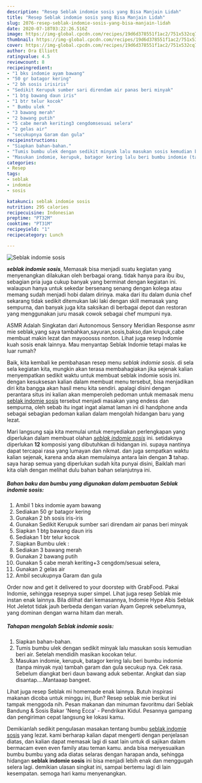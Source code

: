 ```yaml
---
description: "Resep Seblak indomie sosis yang Bisa Manjain Lidah"
title: "Resep Seblak indomie sosis yang Bisa Manjain Lidah"
slug: 2076-resep-seblak-indomie-sosis-yang-bisa-manjain-lidah
date: 2020-07-18T03:22:26.516Z
image: https://img-global.cpcdn.com/recipes/19d6d378551f1ac2/751x532cq70/seblak-indomie-sosis-foto-resep-utama.jpg
thumbnail: https://img-global.cpcdn.com/recipes/19d6d378551f1ac2/751x532cq70/seblak-indomie-sosis-foto-resep-utama.jpg
cover: https://img-global.cpcdn.com/recipes/19d6d378551f1ac2/751x532cq70/seblak-indomie-sosis-foto-resep-utama.jpg
author: Ora Elliott
ratingvalue: 4.5
reviewcount: 8
recipeingredient:
- "1 bks indomie ayam bawang"
- "50 gr batagor kering"
- "2 bh sosis irisiris"
- "Sedikit Kerupuk sumber sari direndam air panas beri minyak"
- "1 btg bawang daun iris"
- "1 btr telur kocok"
- " Bumbu ulek "
- "3 bawang merah"
- "2 bawang putih"
- "5 cabe merah keriting3 cengdomsesuai selera"
- "2 gelas air"
- "secukupnya Garam dan gula"
recipeinstructions:
- "Siapkan bahan-bahan."
- "Tumis bumbu ulek dengan sedikit minyak lalu masukan sosis kemudian beri air. Setelah mendidih masikan kocokan telur."
- "Masukan indomie, kerupuk, batagor kering lalu beri bumbu indomie (tanpa minyak nya) tambah garam dan gula secukup nya. Cek rasa. Sebelum diangkat beri daun bawang aduk sebentar. Angkat dan siap disantap....Mantaaap bangeet."
categories:
- Resep
tags:
- seblak
- indomie
- sosis

katakunci: seblak indomie sosis 
nutrition: 295 calories
recipecuisine: Indonesian
preptime: "PT32M"
cooktime: "PT31M"
recipeyield: "1"
recipecategory: Lunch

---
```



![Seblak indomie sosis](https://img-global.cpcdn.com/recipes/19d6d378551f1ac2/751x532cq70/seblak-indomie-sosis-foto-resep-utama.jpg)

<b><i>seblak indomie sosis</i></b>, Memasak bisa menjadi suatu kegiatan yang menyenangkan dilakukan oleh berbagai orang. tidak hanya para ibu ibu, sebagian pria juga cukup banyak yang berminat dengan kegiatan ini. walaupun hanya untuk sekedar bersenang senang dengan kolega atau memang sudah menjadi hobi dalam dirinya. maka dari itu dalam dunia chef sekarang tidak sedikit ditemukan laki laki dengan skill memasak yang sempurna, dan banyak juga kita saksikan di berbagai depot dan restoran yang menggunakan juru masak cowok sebagai chef mumpuni nya.

ASMR Adalah Singkatan dari Autonomous Sensory Meridian Response asmr mie seblak,yang saya tambahkan,sayuran,sosis,bakso,dan krupuk,cabe membuat makin lezat dan mayooosss nonton. Lihat juga resep Indomie kuah sosis enak lainnya. Mau menyantap Seblak Indomie tetapi malas ke luar rumah?

Baik, kita kembali ke pembahasan resep menu <i>seblak indomie sosis</i>. di sela sela kegiatan kita, mungkin akan terasa membahagiakan jika sejenak kalian menyempatkan sedikit waktu untuk membuat seblak indomie sosis ini. dengan kesuksesan kalian dalam membuat menu tersebut, bisa menjadikan diri kita bangga akan hasil menu kita sendiri. apalagi disini dengan perantara situs ini kalian akan memperoleh pedoman untuk memasak menu <u>seblak indomie sosis</u> tersebut menjadi masakan yang endess dan sempurna, oleh sebab itu ingat ingat alamat laman ini di handphone anda sebagai sebagian pedoman kalian dalam mengolah hidangan baru yang lezat.


Mari langsung saja kita memulai untuk menyediakan perlengkapan yang diperlukan dalam membuat olahan <u><i>seblak indomie sosis</i></u> ini. setidaknya diperlukan <b>12</b> komposisi yang dibutuhkan di hidangan ini. supaya nantinya dapat tercapai rasa yang lumayan dan nikmat. dan juga sempatkan waktu kalian sejenak, karena anda akan memulainya antara lain dengan <b>3</b> tahap. saya harap semua yang diperlukan sudah kita punyai disini, Baiklah mari kita olah dengan melihat dulu bahan bahan selanjutnya ini.

<!--inarticleads1-->

##### Bahan baku dan bumbu yang digunakan dalam pembuatan Seblak indomie sosis:

1. Ambil 1 bks indomie ayam bawang
1. Sediakan 50 gr batagor kering
1. Gunakan 2 bh sosis iris-iris
1. Gunakan Sedikit Kerupuk sumber sari direndam air panas beri minyak
1. Siapkan 1 btg bawang daun iris
1. Sediakan 1 btr telur kocok
1. Siapkan  Bumbu ulek :
1. Sediakan 3 bawang merah
1. Gunakan 2 bawang putih
1. Gunakan 5 cabe merah keriting+3 cengdom/sesuai selera,
1. Gunakan 2 gelas air
1. Ambil secukupnya Garam dan gula


Order now and get it delivered to your doorstep with GrabFood. Pakai Indomie, sehingga resepnya super simpel. Lihat juga resep Seblak mie instan enak lainnya. Bila dilihat dari kemasannya, Indomie Hype Abis Seblak Hot Jeletot tidak jauh berbeda dengan varian Ayam Geprek sebelumnya, yang dominan dengan warna hitam dan merah. 

<!--inarticleads2-->

##### Tahapan mengolah Seblak indomie sosis:

1. Siapkan bahan-bahan.
1. Tumis bumbu ulek dengan sedikit minyak lalu masukan sosis kemudian beri air. Setelah mendidih masikan kocokan telur.
1. Masukan indomie, kerupuk, batagor kering lalu beri bumbu indomie (tanpa minyak nya) tambah garam dan gula secukup nya. Cek rasa. Sebelum diangkat beri daun bawang aduk sebentar. Angkat dan siap disantap....Mantaaap bangeet.


Lihat juga resep Seblak mi homemade enak lainnya. Butuh inspirasi makanan dicoba untuk minggu ini, Bun? Resep seblak mie berikut ini tampak menggoda nih. Pesan makanan dan minuman favoritmu dari Seblak Bandung &amp; Sosis Bakar &#39;Neng Ecca&#39; - Pendrikan Kidul. Pesannya gampang dan pengiriman cepat langsung ke lokasi kamu. 

Demikianlah sedikit pengulasan masakan tentang bumbu <u>seblak indomie sosis</u> yang lezat. kami berharap kalian dapat mengerti dengan penjelasan diatas, dan kalian dapat memasak lagi di saat lain untuk di sajikan dalam bermacam even even family atau teman kamu. anda bisa menyesuaikan bumbu bumbu yang ada diatas selaras dengan harapan anda, sehingga hidangan <b>seblak indomie sosis</b> ini bisa menjadi lebih enak dan menggugah selera lagi. demikian ulasan singkat ini, sampai bertemu lagi di lain kesempatan. semoga hari kamu menyenangkan.
